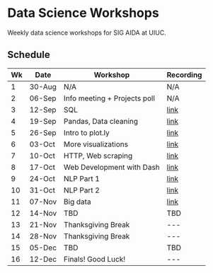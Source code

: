 # Data Science Workshops
Weekly data science workshops for SIG AIDA at UIUC.

## Schedule
| Wk | Date   | Workshop | Recording |
|----|--------|----------|-----------|
| 1  | 30-Aug | N/A | N/A |
| 2  | 06-Sep | Info meeting + Projects poll | N/A |
| 3  | 12-Sep | SQL | [link](https://illinois.zoom.us/rec/play/wB_K_J4TfeMxEjWFeoLgLl2PGQZzAsKTCExE0zqo4z9BjcaXe8mCg3wllh6JHih8NL9U27mSctCxKG6i.V8goOa6xPnEGlcNt) |
| 4  | 19-Sep | Pandas, Data cleaning | [link](https://illinois.zoom.us/rec/play/mgMyPAsHxkZFi-vrMbVF-OZ9sD4N_1IttyCCJhCe3dreC1EAAXl-DRDPaJlc0d2RKAFDNIJ5Vxnv5FME.vrXDZzMcW0EdyJzp) |
| 5  | 26-Sep | Intro to plot.ly | [link](https://illinois.zoom.us/rec/play/3P7xUVcd4Kzu3hFzdQVBGI-FmbVuEUuKt2jwZYhXUpAtvoGlPZ4OBkYcA7RjEiJPWpi9Uq03OGdai8bc.J7BUgVZhW3VX7LkS) |
| 6  | 03-Oct | More visualizations | [link](https://illinois.zoom.us/rec/play/Z8to-f46eNGEyFIFgCehffzWJA7QDVdrPDYoSImXF8r3jD5vyZxJC-e92Zgbs5WWH5DSg6fZ-uj4pXCy.cSTiME4w1s02RL9D) |
| 7  | 10-Oct | HTTP, Web scraping | [link](https://illinois.zoom.us/rec/play/EODBNjOhOlybnuYWNtNpyjVHeYhWD05VYa_PozEVfeRd6wXqdLQyKxRABMbH2SCoMMVu_ZhZWlJcVbvb.XnMgxXFN_SFWBnPV) |
| 8  | 17-Oct | Web Development with Dash | [link](https://illinois.zoom.us/rec/play/egmtEcZt5DUvDFcFl4cMVjcQYuz0SSGT9W8P4qiIKYVMJnVv5j0Ce42sEkrAs24PwAzSjtb3GhNYmuI5.8hIUBR_alyGb85g-) |
| 9  | 24-Oct | NLP Part 1 | [link](https://illinois.zoom.us/rec/play/hRegBj7Ga06rLDpGwfxqaJa7tlCDY0TjgRNyo4u1gg-tPrMF5Y9yEBB9yCgakP4OpaD2a6AqXexBKXle.40XaPKZRSD4vg4w2) |
| 10 | 31-Oct | NLP Part 2 | [link](https://illinois.zoom.us/rec/play/EJ153b-U45L0A0EAk9RzFf0qBd9aTqhpG7Su1tlVHUcW5kpnUTr4mNOUVt40yIaFkKT540nyrjfEh0xT.O1SneaePszTRKFov) |
| 11 | 07-Nov | Big data | [link](https://illinois.zoom.us/rec/play/93nFwPp9Dsluxr0oMJxN3Xe5Qu-J6CoavmVXLlO9MOiLVtwexsQKl73BP4XywIvh1X2hvTPxnMYz3HlC.fuhXNya6TjDZ0ZiV) |
| 12 | 14-Nov | TBD | TBD |
| 13 | 21-Nov | Thanksgiving Break | --- |
| 14 | 28-Nov | Thanksgiving Break | --- |
| 15 | 05-Dec | TBD | TBD |
| 16 | 12-Dec | Finals! Good Luck! | --- |
